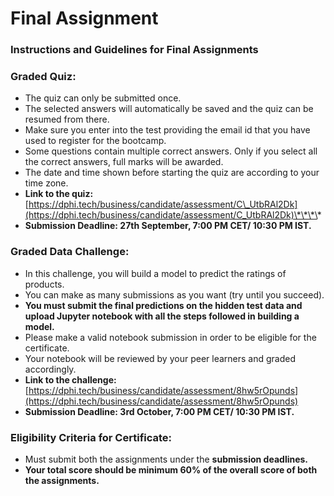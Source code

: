 # Final Assignment

### Instructions and Guidelines for Final Assignments

### Graded Quiz:

* The quiz can only be submitted once.
* The selected answers will automatically be saved and the quiz can be resumed from there. 
* Make sure you enter into the test providing the email id that you have used to register for the bootcamp.
* Some questions contain multiple correct answers. Only if you select all the correct answers, full marks will be awarded.
* The date and time shown before starting the quiz are according to your time zone.
* **Link to the quiz:** [https://dphi.tech/business/candidate/assessment/C\_UtbRAl2Dk](https://dphi.tech/business/candidate/assessment/C_UtbRAl2Dk)\*\*\*\*
* **Submission Deadline: 27th September, 7:00 PM CET/ 10:30 PM IST.**

### Graded Data Challenge:

* In this challenge, you will build a model to predict the ratings of products.
* You can make as many submissions as you want \(try until you succeed\).
* **You must submit the final predictions on the hidden test data and upload Jupyter notebook with all the steps followed in building a model.** 
* Please make a valid notebook submission in order to be eligible for the certificate. 
* Your notebook will be reviewed by your peer learners and graded accordingly.
* **Link to the challenge:** [https://dphi.tech/business/candidate/assessment/8hw5rOpunds](https://dphi.tech/business/candidate/assessment/8hw5rOpunds)
* **Submission Deadline: 3rd October, 7:00 PM CET/ 10:30 PM IST.**

### Eligibility Criteria for Certificate: 

* Must submit both the assignments under the **submission deadlines.**
* **Your total score should be minimum 60% of the overall score of both the assignments.**

